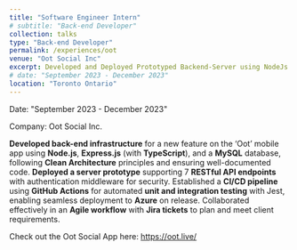 ```yaml
---
title: "Software Engineer Intern"
# subtitle: "Back-end Developer"
collection: talks
type: "Back-end Developer"
permalink: /experiences/oot
venue: "Oot Social Inc"
excerpt: Developed and Deployed Prototyped Backend-Server using NodeJs + ExpressJs on Microsoft Azure
# date: "September 2023 - December 2023"
location: "Toronto Ontario"
---
```


Date: "September 2023 - December 2023"

Company: Oot Social Inc.

**Developed back-end infrastructure** for a new feature on the ‘Oot’ mobile app using **Node.js**, **Express.js** (with **TypeScript**), and a **MySQL** database, following **Clean Architecture** principles and ensuring well-documented code. **Deployed a server prototype** supporting 7 **RESTful API endpoints** with authentication middleware for security. Established a **CI/CD pipeline** using **GitHub Actions** for automated **unit and integration testing** with Jest, enabling seamless deployment to **Azure** on release. Collaborated effectively in an **Agile workflow** with **Jira tickets** to plan and meet client requirements.

Check out the Oot Social App here: https://oot.live/